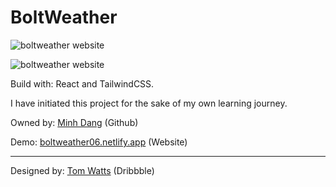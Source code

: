 # BoltWeather

![boltweather website](https://boltweather06.netlify.app/boltweather-preview-dark.png)

![boltweather website](https://boltweather06.netlify.app/boltweather-preview-light.png)

Build with: React and TailwindCSS.

I have initiated this project for the sake of my own learning journey.

Owned by: [Minh Dang](https://github.com/lenhutminhdang) (Github)

Demo: [boltweather06.netlify.app](https://boltweather06.netlify.app) (Website)

---

Designed by: [Tom Watts](https://dribbble.com/shots/22394240-Bolt-Weather-App-Dark-Mode) (Dribbble)
